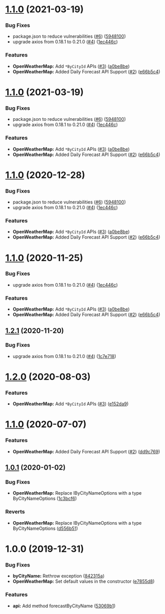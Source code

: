 # [1.1.0](https://github.com/ovaar/node-ts-open-weather-map/compare/v1.0.1...v1.1.0) (2021-03-19)


### Bug Fixes

* package.json to reduce vulnerabilities ([#6](https://github.com/ovaar/node-ts-open-weather-map/issues/6)) ([5948100](https://github.com/ovaar/node-ts-open-weather-map/commit/5948100e77cf44f52927cd81988d97db3b5823ee))
* upgrade axios from 0.18.1 to 0.21.0 ([#4](https://github.com/ovaar/node-ts-open-weather-map/issues/4)) ([1ec446c](https://github.com/ovaar/node-ts-open-weather-map/commit/1ec446c3c4ecc5bee93d09743e8bf34f3bd220ca))


### Features

* **OpenWeatherMap:** Add `*ByCityId` APIs ([#3](https://github.com/ovaar/node-ts-open-weather-map/issues/3)) ([a0be8be](https://github.com/ovaar/node-ts-open-weather-map/commit/a0be8be72090a259a93f5eb0f710090c9c0ec05c))
* **OpenWeatherMap:** Added Daily Forecast API Support ([#2](https://github.com/ovaar/node-ts-open-weather-map/issues/2)) ([e66b5c4](https://github.com/ovaar/node-ts-open-weather-map/commit/e66b5c4dbdaf854b7abb52df07d6766d70e00898))

# [1.1.0](https://github.com/ovaar/node-ts-open-weather-map/compare/v1.0.1...v1.1.0) (2021-03-19)


### Bug Fixes

* package.json to reduce vulnerabilities ([#6](https://github.com/ovaar/node-ts-open-weather-map/issues/6)) ([5948100](https://github.com/ovaar/node-ts-open-weather-map/commit/5948100e77cf44f52927cd81988d97db3b5823ee))
* upgrade axios from 0.18.1 to 0.21.0 ([#4](https://github.com/ovaar/node-ts-open-weather-map/issues/4)) ([1ec446c](https://github.com/ovaar/node-ts-open-weather-map/commit/1ec446c3c4ecc5bee93d09743e8bf34f3bd220ca))


### Features

* **OpenWeatherMap:** Add `*ByCityId` APIs ([#3](https://github.com/ovaar/node-ts-open-weather-map/issues/3)) ([a0be8be](https://github.com/ovaar/node-ts-open-weather-map/commit/a0be8be72090a259a93f5eb0f710090c9c0ec05c))
* **OpenWeatherMap:** Added Daily Forecast API Support ([#2](https://github.com/ovaar/node-ts-open-weather-map/issues/2)) ([e66b5c4](https://github.com/ovaar/node-ts-open-weather-map/commit/e66b5c4dbdaf854b7abb52df07d6766d70e00898))

# [1.1.0](https://github.com/ovaar/node-ts-open-weather-map/compare/v1.0.1...v1.1.0) (2020-12-28)


### Bug Fixes

* package.json to reduce vulnerabilities ([#6](https://github.com/ovaar/node-ts-open-weather-map/issues/6)) ([5948100](https://github.com/ovaar/node-ts-open-weather-map/commit/5948100e77cf44f52927cd81988d97db3b5823ee))
* upgrade axios from 0.18.1 to 0.21.0 ([#4](https://github.com/ovaar/node-ts-open-weather-map/issues/4)) ([1ec446c](https://github.com/ovaar/node-ts-open-weather-map/commit/1ec446c3c4ecc5bee93d09743e8bf34f3bd220ca))


### Features

* **OpenWeatherMap:** Add `*ByCityId` APIs ([#3](https://github.com/ovaar/node-ts-open-weather-map/issues/3)) ([a0be8be](https://github.com/ovaar/node-ts-open-weather-map/commit/a0be8be72090a259a93f5eb0f710090c9c0ec05c))
* **OpenWeatherMap:** Added Daily Forecast API Support ([#2](https://github.com/ovaar/node-ts-open-weather-map/issues/2)) ([e66b5c4](https://github.com/ovaar/node-ts-open-weather-map/commit/e66b5c4dbdaf854b7abb52df07d6766d70e00898))

# [1.1.0](https://github.com/ovaar/node-ts-open-weather-map/compare/v1.0.1...v1.1.0) (2020-11-25)


### Bug Fixes

* upgrade axios from 0.18.1 to 0.21.0 ([#4](https://github.com/ovaar/node-ts-open-weather-map/issues/4)) ([1ec446c](https://github.com/ovaar/node-ts-open-weather-map/commit/1ec446c3c4ecc5bee93d09743e8bf34f3bd220ca))


### Features

* **OpenWeatherMap:** Add `*ByCityId` APIs ([#3](https://github.com/ovaar/node-ts-open-weather-map/issues/3)) ([a0be8be](https://github.com/ovaar/node-ts-open-weather-map/commit/a0be8be72090a259a93f5eb0f710090c9c0ec05c))
* **OpenWeatherMap:** Added Daily Forecast API Support ([#2](https://github.com/ovaar/node-ts-open-weather-map/issues/2)) ([e66b5c4](https://github.com/ovaar/node-ts-open-weather-map/commit/e66b5c4dbdaf854b7abb52df07d6766d70e00898))

## [1.2.1](https://github.com/ovaar/node-ts-open-weather-map/compare/v1.2.0...v1.2.1) (2020-11-20)


### Bug Fixes

* upgrade axios from 0.18.1 to 0.21.0 ([#4](https://github.com/ovaar/node-ts-open-weather-map/issues/4)) ([1c7e718](https://github.com/ovaar/node-ts-open-weather-map/commit/1c7e7187c86143b2b348bedb81ca25c4d6f7e0a5))

# [1.2.0](https://github.com/ovaar/node-ts-open-weather-map/compare/v1.1.0...v1.2.0) (2020-08-03)


### Features

* **OpenWeatherMap:** Add `*ByCityId` APIs ([#3](https://github.com/ovaar/node-ts-open-weather-map/issues/3)) ([e152da9](https://github.com/ovaar/node-ts-open-weather-map/commit/e152da9addb9cc2f115ae821289dbed8158fbeca))

# [1.1.0](https://github.com/ovaar/node-ts-open-weather-map/compare/v1.0.1...v1.1.0) (2020-07-07)


### Features

* **OpenWeatherMap:** Added Daily Forecast API Support ([#2](https://github.com/ovaar/node-ts-open-weather-map/issues/2)) ([dd9c769](https://github.com/ovaar/node-ts-open-weather-map/commit/dd9c76955926964f08854c45c303bb850d377ecd))

## [1.0.1](https://github.com/ovaar/node-ts-open-weather-map/compare/v1.0.0...v1.0.1) (2020-01-02)


### Bug Fixes

* **OpenWeatherMap:** Replace IByCityNameOptions with a type ByCityNameOptions ([1c3bcf6](https://github.com/ovaar/node-ts-open-weather-map/commit/1c3bcf672b01a46c50a5522dfad935488e9b9c0d))


### Reverts

* **OpenWeatherMap:** Replace IByCityNameOptions with a type ByCityNameOptions ([d556b51](https://github.com/ovaar/node-ts-open-weather-map/commit/d556b5163f248ab3c4f42a5a768c56ff70f985ec))

# 1.0.0 (2019-12-31)


### Bug Fixes

* **byCityName:** Rethrow exception ([842315a](https://github.com/ovaar/node-ts-open-weather-map/commit/842315a11965767226f2e71689b787e34a387dea))
* **OpenWeatherMap:** Set default values in the constructor ([e7855d8](https://github.com/ovaar/node-ts-open-weather-map/commit/e7855d8a2f14d9d4c62732a6e0bf36866b3fa240))


### Features

* **api:** Add method forecastByCityName ([53069b1](https://github.com/ovaar/node-ts-open-weather-map/commit/53069b1f2065aac26394fd588d7923aaab28b3d1))
